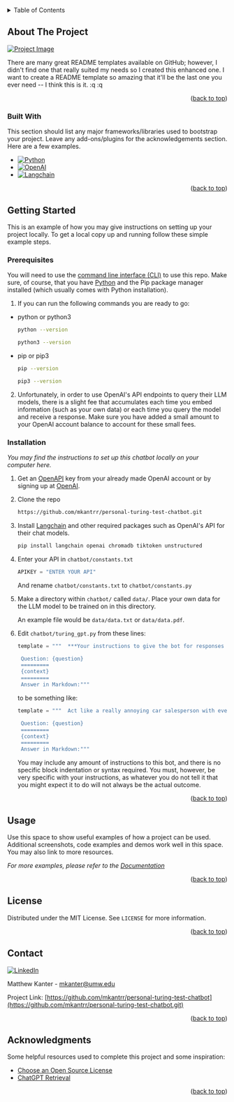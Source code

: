 <a name="readme-top"></a>

<!-- TABLE OF CONTENTS -->
<details>
  <summary>Table of Contents</summary>
  <ol>
    <li>
      <a href="#about-the-project">About The Project</a>
    </li>
    <li>
      <a href="#getting-started">Getting Started</a>
      <ul>
        <li><a href="#prerequisites">Prerequisites</a></li>
        <li><a href="#installation">Installation</a></li>
      </ul>
    </li>
    <li><a href="#usage">Usage</a></li>
    <li><a href="#license">License</a></li>
    <li><a href="#contact">Contact</a></li>
    <li><a href="#acknowledgments">Acknowledgments</a></li>
  </ol>
</details>



<!-- ABOUT THE PROJECT -->
## About The Project

[![Project Image][project-image]](https://www.omni-chatbot.com/wp-content/uploads/2019/12/test_turinga.jpg)

There are many great README templates available on GitHub; however, I didn't find one that really suited my needs so I created this enhanced one. I want to create a README template so amazing that it'll be the last one you ever need -- I think this is it.
:q
:q

<p align="right">(<a href="#readme-top">back to top</a>)</p>



### Built With

This section should list any major frameworks/libraries used to bootstrap your project. Leave any add-ons/plugins for the acknowledgements section. Here are a few examples.

* [![Python][Python]][Python-url]
* [![OpenAI][OpenAI]][OpenAI-url]
* [![Langchain][Langchain]][Langchain-url]

<p align="right">(<a href="#readme-top">back to top</a>)</p>



<!-- GETTING STARTED -->
## Getting Started

This is an example of how you may give instructions on setting up your project locally.
To get a local copy up and running follow these simple example steps.

### Prerequisites

You will need to use the [command line interface (CLI)](https://developer.mozilla.org/en-US/docs/Learn/Tools_and_testing/Understanding_client-side_tools/Command_line) to use this repo.
Make sure, of course, that you have [Python](https://www.python.org/downloads/) and the Pip package manager installed (which usually comes with Python installation).
1. If you can run the following commands you are ready to go:
* python or python3
  ```sh
  python --version
  ```
  ```sh
  python3 --version
  ```
* pip or pip3
   ```sh
  pip --version
  ```
  ```sh
  pip3 --version
  ```

2. Unfortunately, in order to use OpenAI's API endpoints to query their LLM models, there is a slight fee that accumulates each time you embed information (such as your own data) or each time you query the model
and receive a response. Make sure you have added a small amount to your OpenAI account balance to account for these small fees.

### Installation

_You may find the instructions to set up this chatbot locally on your computer here._

1. Get an [OpenAPI](https://platform.openai.com/account/api-keys) key from your already made OpenAI account or by signing up at [OpenAI](https://openai.com/).
2. Clone the repo
   ```sh
   https://github.com/mkantrr/personal-turing-test-chatbot.git
   ```
3. Install [Langchain][Langchain-url] and other required packages such as OpenAI's API for their chat models.
   ```sh
   pip install langchain openai chromadb tiktoken unstructured
   ```
4. Enter your API in `chatbot/constants.txt`
   ```py
   APIKEY = "ENTER YOUR API"
   ```
   And rename `chatbot/constants.txt` to `chatbot/constants.py`

5. Make a directory within `chatbot/` called `data/`. Place your own data for the LLM model to be trained on in this directory.

   An example file would be `data/data.txt` or `data/data.pdf`.

6. Edit `chatbot/turing_gpt.py` from these lines:
   ```py
   template = """  ***Your instructions to give the bot for responses to each question are given here.***

    Question: {question}
    =========
    {context}
    =========
    Answer in Markdown:"""
   ```
   to be something like:
   ```py
   template = """  Act like a really annoying car salesperson with every response you give.

    Question: {question}
    =========
    {context}
    =========
    Answer in Markdown:"""
    ```

   You may include any amount of instructions to this bot, and there is no specific block indentation or syntax required.
   You must, however, be very specific with your instructions, as whatever you do not tell it that you might expect it to do will not always be the actual outcome.

<p align="right">(<a href="#readme-top">back to top</a>)</p>



<!-- USAGE EXAMPLES -->
## Usage

Use this space to show useful examples of how a project can be used. Additional screenshots, code examples and demos work well in this space. You may also link to more resources.

_For more examples, please refer to the [Documentation](https://example.com)_

<p align="right">(<a href="#readme-top">back to top</a>)</p>


<!-- LICENSE -->
## License

Distributed under the MIT License. See `LICENSE` for more information.

<p align="right">(<a href="#readme-top">back to top</a>)</p>



<!-- CONTACT -->
## Contact


[![LinkedIn][linkedin-shield]][linkedin-url]

Matthew Kanter - mkanter@umw.edu

Project Link: [https://github.com/mkantrr/personal-turing-test-chatbot](https://github.com/mkantrr/personal-turing-test-chatbot.git)

<p align="right">(<a href="#readme-top">back to top</a>)</p>



<!-- ACKNOWLEDGMENTS -->
## Acknowledgments

Some helpful resources used to complete this project and some inspiration:

* [Choose an Open Source License](https://choosealicense.com)
* [ChatGPT Retrieval](https://github.com/techleadhd/chatgpt-retrieval)

<p align="right">(<a href="#readme-top">back to top</a>)</p>



<!-- MARKDOWN LINKS & IMAGES -->
<!-- https://www.markdownguide.org/basic-syntax/#reference-style-links -->
[linkedin-shield]: https://img.shields.io/badge/-LinkedIn-black.svg?style=for-the-badge&logo=linkedin&colorB=555
[linkedin-url]: https://www.linkedin.com/in/mkanter124/
[Python-url]: https://www.python.org
[Python]: https://img.shields.io/badge/Python-3776AB?style=for-the-badge&logo=python&logoColor=white
[OpenAI]: https://img.shields.io/badge/OpenAI-412991?style=for-the-badge&logo=openai&logoColor=white
[OpenAI-url]: https://platform.openai.com/docs/overview
[Langchain-url]: https://github.com/langchain-ai/langchain
[Langchain]: https://img.shields.io/badge/Langchain-0081A5?style=for-the-badge&logo=openaigym&logoColor=white 
[project-image]: https://www.omni-chatbot.com/wp-content/uploads/2019/12/test_turinga.jpg
